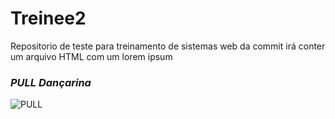 # Treinee2

Repositorio de teste para treinamento de sistemas web da commit
irá conter um arquivo HTML com um lorem ipsum  
### *PULL Dançarina*  
![PULL](https://c.tenor.com/uHlkZ5Z-lq0AAAAi/minecraft-blue.gif "PULL dançarina")
